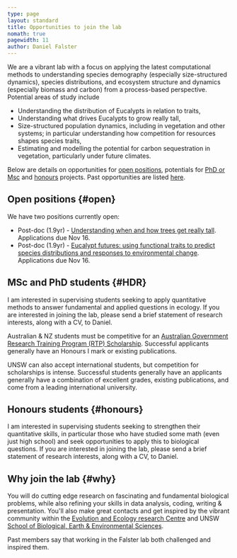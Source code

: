 ```yaml
---
type: page
layout: standard
title: Opportunities to join the lab
nomath: true
pagewidth: 11
author: Daniel Falster
---
```


We are a vibrant lab with a focus on applying the latest computational methods to understanding species demography (especially size-structured dynamics), species distributions, and ecosystem structure and dynamics (especially biomass and carbon) from a process-based perspective. Potential areas of study include

- Understanding the distribution of Eucalypts in relation to traits,
- Understanding what drives Eucalypts to grow really tall,
- Size-structured population dynamics, including in vegetation and other systems; in particular understanding how competition for resources shapes species traits,
- Estimating and modelling the potential for carbon sequestration in vegetation, particularly under future climates.

Below are details on opportunities for [open positions](#open), potentials for [PhD or Msc](#HDR) and [honours](#honours) projects. Past opportunities are listed [here](/categories/opportunities/).

## Open positions {#open}

We have two positions currently open:

* Post-doc (1.9yr) - [Understanding when and how trees get really tall](/2020-10-26-postdoc/). Applications due Nov 16.
* Post-doc (1.9yr) - [Eucalypt futures: using functional traits to predict species distributions and responses to environmental change](/2020-10-27-postdoc/).  Applications due Nov 16.


## MSc and PhD students {#HDR}

I am interested in supervising students seeking to apply quantitative methods to answer fundamental and applied questions in ecology. If you are interested in joining the lab, please send a brief statement of research interests, along with a CV, to Daniel.

Australian & NZ students must be competitive for an [Australian Government Research Training Program (RTP) Scholarship](https://research.unsw.edu.au/domestic-research-scholarships). Successful applicants generally have an Honours I mark or existing publications.

UNSW can also accept international students, but competition for scholarships is intense. Successful students generally have an applicants generally have a combination of excellent grades, existing publications, and come from a leading international university.

## Honours students {#honours}

I am interested in supervising students seeking to strengthen their quantitative skills, in particular those who have studied some math (even just high school) and seek opportunities to apply this to biological questions. If you are interested in joining the lab, please send a brief statement of research interests, along with a CV, to Daniel.

## Why join the lab {#why}

You will do cutting edge research on fascinating and fundamental biological problems, while also refining your skills in data analysis, coding, writing & presentation. You'll also make great contacts and get inspired by the vibrant community within the [Evolution and Ecology research Centre](http://eerc.unsw.edu.au) and UNSW [School of Biological, Earth & Environmental Sciences](https://bees.unsw.edu.au). 

Past members say that working in the Falster lab both challenged and inspired them.
